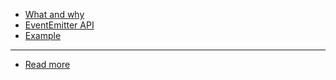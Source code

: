 - [What and why](./eventemitter.md)
- [EventEmitter API](./eventemitter_api.md)
- [Example](./eventemitter_api.md#Example)
_____
- [Read more](./read_more.md)